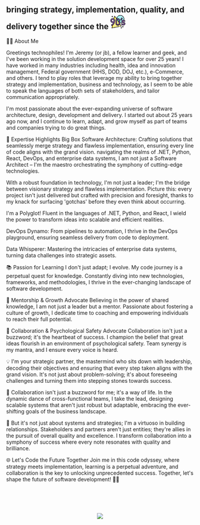 <div align="left"> 
  <h2><span style="margin-bottom: 15px;">bringing strategy, implementation, quality, and delivery together since the</span> <a href="https://www.freepik.com/icon/90s_8787830"><img src="img/90s_8787830.png" style="height: 40px; margin: auto;"></a></h2>
</div>
<div align="left">
👨‍💻 About Me

Greetings technophiles! I'm Jeremy (or jb), a fellow learner and geek, and I've been working in the solution development space for over 25 years! I have worked in many industries including health, idea and innovation management, Federal government (HHS, DOD, DOJ, etc.), e-Commerce, and others. I tend to play roles that leverage my ability to bring together strategy and implementation, business and technology, as I seem to be able to speak the languages of both sets of stakeholders, and tailor communication appropriately.


I'm most passionate about  the ever-expanding universe of software architecture, design, development and delivery. I started out about 25 years ago now, and I continue to learn, adapt, and grow myself as part of teams and companies trying to do great things. 

🚀 Expertise Highlights
Big Box Software Architecture: Crafting solutions that seamlessly merge strategy and flawless implementation, ensuring every line of code aligns with the grand vision. navigating the realms of .NET, Python, React, DevOps, and enterprise data systems, I am not just a Software Architect – I'm the maestro orchestrating the symphony of cutting-edge technologies.

With a robust foundation in technology, I'm not just a leader; I'm the bridge between visionary strategy and flawless implementation. Picture this: every project isn't just delivered but crafted with precision and foresight, thanks to my knack for surfacing 'gotchas' before they even think about occurring.

I'm a Polyglot! Fluent in the languages of .NET, Python, and React, I wield the power to transform ideas into scalable and efficient realities.

DevOps Dynamo: From pipelines to automation, I thrive in the DevOps playground, ensuring seamless delivery from code to deployment.

Data Whisperer: Mastering the intricacies of enterprise data systems, turning data challenges into strategic assets.

📚 Passion for Learning
I don't just adapt; I evolve. My code journey is a perpetual quest for knowledge. Constantly diving into new technologies, frameworks, and methodologies, I thrive in the ever-changing landscape of software development.

🌱 Mentorship & Growth Advocate
Believing in the power of shared knowledge, I am not just a leader but a mentor. Passionate about fostering a culture of growth, I dedicate time to coaching and empowering individuals to reach their full potential.

🤝 Collaboration & Psychological Safety Advocate
Collaboration isn't just a buzzword; it's the heartbeat of success. I champion the belief that great ideas flourish in an environment of psychological safety. Team synergy is my mantra, and I ensure every voice is heard.

💡 I'm your strategic partner, the mastermind who sits down with leadership, decoding their objectives and ensuring that every step taken aligns with the grand vision. It's not just about problem-solving; it's about foreseeing challenges and turning them into stepping stones towards success.

🤝 Collaboration isn't just a buzzword for me; it's a way of life. In the dynamic dance of cross-functional teams, I take the lead, designing scalable systems that aren't just robust but adaptable, embracing the ever-shifting goals of the business landscape.

🌟 But it's not just about systems and strategies; I'm a virtuoso in building relationships. Stakeholders and partners aren't just entities; they're allies in the pursuit of overall quality and excellence. I transform collaboration into a symphony of success where every note resonates with quality and brilliance.

🌐 Let's Code the Future Together
Join me in this code odyssey, where strategy meets implementation, learning is a perpetual adventure, and collaboration is the key to unlocking unprecedented success. Together, let's shape the future of software development! 🚀🌟
</div>
<br/><br/>
<br/><br/>
<div align="center">
    <a href="https://skillicons.dev">
      <img src="https://skillicons.dev/icons?i=azure,bootstrap,cs,css,docker,dotnet,git,github,html,js,jquery,mysql,postgres,postman,powershell,py,react,redis,regex,ts,vim,vscode&perline=8" />
    </a>
</div>

